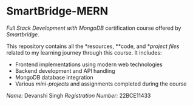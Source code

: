 # SmartBridge-MERN
*Full Stack Development with MongoDB* certification course offered by *Smartbridge*.

This repository contains all the *resources, **code, and **project files* related to my learning journey through this course. It includes:

- Frontend implementations using modern web technologies 
- Backend development and API handling
- MongoDB database integration
- Various *mini-projects* and assignments completed during the course

*Name:* Devanshi Singh 
*Registration Number:* 22BCE11433
